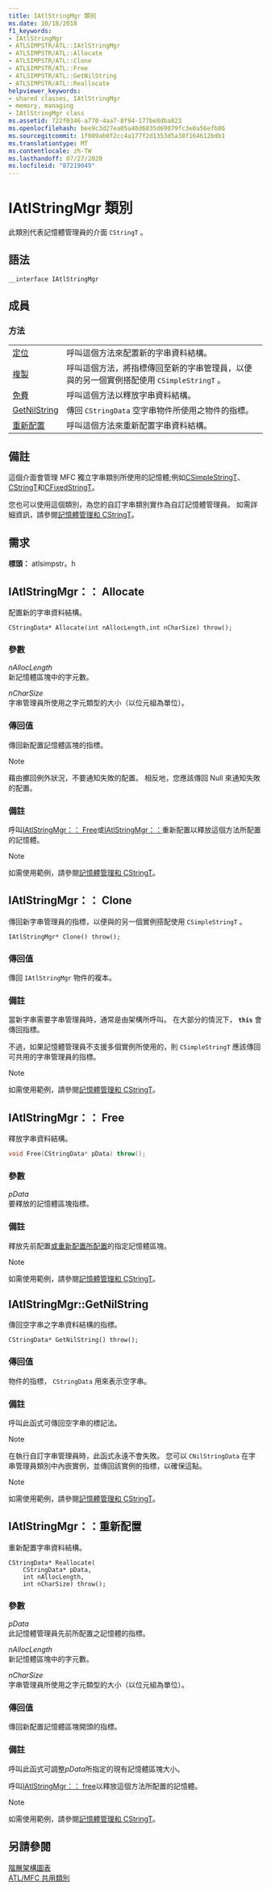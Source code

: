 ```yaml
---
title: IAtlStringMgr 類別
ms.date: 10/18/2018
f1_keywords:
- IAtlStringMgr
- ATLSIMPSTR/ATL::IAtlStringMgr
- ATLSIMPSTR/ATL::Allocate
- ATLSIMPSTR/ATL::Clone
- ATLSIMPSTR/ATL::Free
- ATLSIMPSTR/ATL::GetNilString
- ATLSIMPSTR/ATL::Reallocate
helpviewer_keywords:
- shared classes, IAtlStringMgr
- memory, managing
- IAtlStringMgr class
ms.assetid: 722f0346-a770-4aa7-8f94-177be8dba823
ms.openlocfilehash: bee9c3d27ea05a40d6835d69079fc3e0a56efb86
ms.sourcegitcommit: 1f009ab0f2cc4a177f2d1353d5a38f164612bdb1
ms.translationtype: MT
ms.contentlocale: zh-TW
ms.lasthandoff: 07/27/2020
ms.locfileid: "87219049"
---
```

# <a name="iatlstringmgr-class"></a>IAtlStringMgr 類別

此類別代表記憶體管理員的介面 `CStringT` 。

## <a name="syntax"></a>語法

```
__interface IAtlStringMgr
```

## <a name="members"></a>成員

### <a name="methods"></a>方法

|||
|-|-|
|[定位](#allocate)|呼叫這個方法來配置新的字串資料結構。|
|[複製](#clone)|呼叫這個方法，將指標傳回至新的字串管理員，以便與的另一個實例搭配使用 `CSimpleStringT` 。|
|[免費](#free)|呼叫這個方法以釋放字串資料結構。|
|[GetNilString](#getnilstring)|傳回 `CStringData` 空字串物件所使用之物件的指標。|
|[重新配置](#reallocate)|呼叫這個方法來重新配置字串資料結構。|

## <a name="remarks"></a>備註

這個介面會管理 MFC 獨立字串類別所使用的記憶體;例如[CSimpleStringT](../../atl-mfc-shared/reference/csimplestringt-class.md)、 [CStringT](../../atl-mfc-shared/reference/cstringt-class.md)和[CFixedStringT](../../atl-mfc-shared/reference/cfixedstringt-class.md)。

您也可以使用這個類別，為您的自訂字串類別實作為自訂記憶體管理員。 如需詳細資訊，請參閱[記憶體管理和 CStringT](../../atl-mfc-shared/memory-management-with-cstringt.md)。

## <a name="requirements"></a>需求

**標頭：** atlsimpstr。h

## <a name="iatlstringmgrallocate"></a><a name="allocate"></a>IAtlStringMgr：： Allocate

配置新的字串資料結構。

```
CStringData* Allocate(int nAllocLength,int nCharSize) throw();
```

### <a name="parameters"></a>參數

*nAllocLength*<br/>
新記憶體區塊中的字元數。

*nCharSize*<br/>
字串管理員所使用之字元類型的大小（以位元組為單位）。

### <a name="return-value"></a>傳回值

傳回新配置記憶體區塊的指標。

> [!NOTE]
> 藉由擲回例外狀況，不要通知失敗的配置。 相反地，您應該傳回 Null 來通知失敗的配置。

### <a name="remarks"></a>備註

呼叫[IAtlStringMgr：： Free](#free)或[IAtlStringMgr：：](#reallocate)重新配置以釋放這個方法所配置的記憶體。

> [!NOTE]
> 如需使用範例，請參閱[記憶體管理和 CStringT](../../atl-mfc-shared/memory-management-with-cstringt.md)。

## <a name="iatlstringmgrclone"></a><a name="clone"></a>IAtlStringMgr：： Clone

傳回新字串管理員的指標，以便與的另一個實例搭配使用 `CSimpleStringT` 。

```
IAtlStringMgr* Clone() throw();
```

### <a name="return-value"></a>傳回值

傳回 `IAtlStringMgr` 物件的複本。

### <a name="remarks"></a>備註

當新字串需要字串管理員時，通常是由架構所呼叫。 在大部分的情況下， **`this`** 會傳回指標。

不過，如果記憶體管理員不支援多個實例所使用的，則 `CSimpleStringT` 應該傳回可共用的字串管理員的指標。

> [!NOTE]
> 如需使用範例，請參閱[記憶體管理和 CStringT](../../atl-mfc-shared/memory-management-with-cstringt.md)。

## <a name="iatlstringmgrfree"></a><a name="free"></a>IAtlStringMgr：： Free

釋放字串資料結構。

```cpp
void Free(CStringData* pData) throw();
```

### <a name="parameters"></a>參數

*pData*<br/>
要釋放的記憶體區塊指標。

### <a name="remarks"></a>備註

釋放先前配置[或重新](../../atl/reference/iatlmemmgr-class.md#reallocate)[配置所配置](#allocate)的指定記憶體區塊。

> [!NOTE]
> 如需使用範例，請參閱[記憶體管理和 CStringT](../../atl-mfc-shared/memory-management-with-cstringt.md)。

## <a name="iatlstringmgrgetnilstring"></a><a name="getnilstring"></a>IAtlStringMgr::GetNilString

傳回空字串之字串資料結構的指標。

```
CStringData* GetNilString() throw();
```

### <a name="return-value"></a>傳回值

物件的指標， `CStringData` 用來表示空字串。

### <a name="remarks"></a>備註

呼叫此函式可傳回空字串的標記法。

> [!NOTE]
> 在執行自訂字串管理員時，此函式永遠不會失敗。 您可以 `CNilStringData` 在字串管理員類別中內嵌實例，並傳回該實例的指標，以確保這點。

> [!NOTE]
> 如需使用範例，請參閱[記憶體管理和 CStringT](../../atl-mfc-shared/memory-management-with-cstringt.md)。

## <a name="iatlstringmgrreallocate"></a><a name="reallocate"></a>IAtlStringMgr：：重新配置

重新配置字串資料結構。

```
CStringData* Reallocate(
    CStringData* pData,
    int nAllocLength,
    int nCharSize) throw();
```

### <a name="parameters"></a>參數

*pData*<br/>
此記憶體管理員先前所配置之記憶體的指標。

*nAllocLength*<br/>
新記憶體區塊中的字元數。

*nCharSize*<br/>
字串管理員所使用之字元類型的大小（以位元組為單位）。

### <a name="return-value"></a>傳回值

傳回新配置記憶體區塊開頭的指標。

### <a name="remarks"></a>備註

呼叫此函式可調整*pData*所指定的現有記憶體區塊大小。

呼叫[IAtlStringMgr：： free](#free)以釋放這個方法所配置的記憶體。

> [!NOTE]
> 如需使用範例，請參閱[記憶體管理和 CStringT](../../atl-mfc-shared/memory-management-with-cstringt.md)。

## <a name="see-also"></a>另請參閱

[階層架構圖表](../../mfc/hierarchy-chart.md)<br/>
[ATL/MFC 共用類別](../../atl-mfc-shared/atl-mfc-shared-classes.md)

